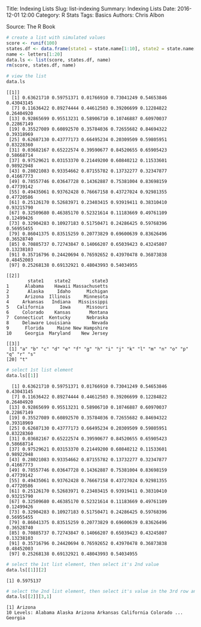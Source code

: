 Title: Indexing Lists
Slug: list-indexing
Summary: Indexing Lists
Date: 2016-12-01 12:00
Category: R Stats
Tags: Basics
Authors: Chris Albon


Source: The R Book


```R
# create a list with simulated values
score <- runif(100)
states.df <- data.frame(state1 = state.name[1:10], state2 = state.name[11:20], state3 = state.name[21:30])
name <- letters[1:20]
data.ls <- list(score, states.df, name)
rm(score, states.df, name)
```


```R
# view the list
data.ls
```




    [[1]]
      [1] 0.63621710 0.59751371 0.01766910 0.73041249 0.54653846 0.43043145
      [7] 0.11636422 0.89274444 0.44612503 0.39206699 0.12284822 0.26404920
     [13] 0.92865699 0.95513231 0.58906710 0.10746887 0.60970037 0.22867149
     [19] 0.35527089 0.60892570 0.35784036 0.72655682 0.84694322 0.39318969
     [25] 0.62687130 0.43777173 0.66495234 0.20309509 0.59805951 0.83228360
     [31] 0.03682167 0.65222574 0.39590677 0.84520655 0.65905423 0.58668714
     [37] 0.97529621 0.03153370 0.21449200 0.60840212 0.11533601 0.98922948
     [43] 0.28021083 0.93354662 0.87155782 0.13732277 0.32347877 0.41667773
     [49] 0.78557746 0.03647728 0.14362887 0.75381004 0.83698159 0.47739142
     [55] 0.49435061 0.93762428 0.76667158 0.43727024 0.92981355 0.47720586
     [61] 0.25126170 0.52683971 0.23403415 0.93919411 0.38310410 0.93215790
     [67] 0.32509680 0.46385170 0.52321614 0.11183669 0.49761109 0.12499426
     [73] 0.32904283 0.10927183 0.51750471 0.24286425 0.59768396 0.56955455
     [79] 0.86041375 0.83515259 0.20773829 0.69600639 0.83626496 0.36528740
     [85] 0.70885737 0.72743847 0.14066207 0.65039423 0.43245807 0.13238103
     [91] 0.35716796 0.24420694 0.76592652 0.43970478 0.36873838 0.48452003
     [97] 0.25268138 0.69132921 0.48043993 0.54034955

    [[2]]
            state1    state2        state3
    1      Alabama    Hawaii Massachusetts
    2       Alaska     Idaho      Michigan
    3      Arizona  Illinois     Minnesota
    4     Arkansas   Indiana   Mississippi
    5   California      Iowa      Missouri
    6     Colorado    Kansas       Montana
    7  Connecticut  Kentucky      Nebraska
    8     Delaware Louisiana        Nevada
    9      Florida     Maine New Hampshire
    10     Georgia  Maryland    New Jersey

    [[3]]
     [1] "a" "b" "c" "d" "e" "f" "g" "h" "i" "j" "k" "l" "m" "n" "o" "p" "q" "r" "s"
    [20] "t"





```R
# select 1st list element
data.ls[[1]]
```




      [1] 0.63621710 0.59751371 0.01766910 0.73041249 0.54653846 0.43043145
      [7] 0.11636422 0.89274444 0.44612503 0.39206699 0.12284822 0.26404920
     [13] 0.92865699 0.95513231 0.58906710 0.10746887 0.60970037 0.22867149
     [19] 0.35527089 0.60892570 0.35784036 0.72655682 0.84694322 0.39318969
     [25] 0.62687130 0.43777173 0.66495234 0.20309509 0.59805951 0.83228360
     [31] 0.03682167 0.65222574 0.39590677 0.84520655 0.65905423 0.58668714
     [37] 0.97529621 0.03153370 0.21449200 0.60840212 0.11533601 0.98922948
     [43] 0.28021083 0.93354662 0.87155782 0.13732277 0.32347877 0.41667773
     [49] 0.78557746 0.03647728 0.14362887 0.75381004 0.83698159 0.47739142
     [55] 0.49435061 0.93762428 0.76667158 0.43727024 0.92981355 0.47720586
     [61] 0.25126170 0.52683971 0.23403415 0.93919411 0.38310410 0.93215790
     [67] 0.32509680 0.46385170 0.52321614 0.11183669 0.49761109 0.12499426
     [73] 0.32904283 0.10927183 0.51750471 0.24286425 0.59768396 0.56955455
     [79] 0.86041375 0.83515259 0.20773829 0.69600639 0.83626496 0.36528740
     [85] 0.70885737 0.72743847 0.14066207 0.65039423 0.43245807 0.13238103
     [91] 0.35716796 0.24420694 0.76592652 0.43970478 0.36873838 0.48452003
     [97] 0.25268138 0.69132921 0.48043993 0.54034955




```R
# select the 1st list element, then select it's 2nd value
data.ls[[1]][2]
```




    [1] 0.5975137




```R
# select the 2nd list element, then select it's value in the 3rd row and 1st column
data.ls[[2]][3,1]
```




    [1] Arizona
    10 Levels: Alabama Alaska Arizona Arkansas California Colorado ... Georgia
